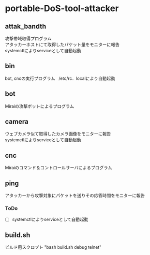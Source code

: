 # portable-DoS-tool-attacker   
## attak_bandth   
攻撃帯域取得プログラム   
アタッカーホストにて取得したパケット量をモニターに報告   
systemctlによりserviceとして自動起動   
## bin   
bot, cncの実行プログラム   
/etc/rc．localにより自動起動 
## bot   
Miraiの攻撃ボットによるプログラム   
## camera   
ウェブカメラ似て取得したカメラ画像をモニターに報告   
systemctlによりserviceとして自動起動 
## cnc   
Miraiのコマンド＆コントロールサーバによるプログラム   
## ping   
アタッカーから攻撃対象にパケットを送りその応答時間をモニターに報告 
### ToDo   
* [ ] systemctlによりserviceとして自動起動 
## build.sh   
ビルド用スクロプト
"bash build.sh debug telnet"
